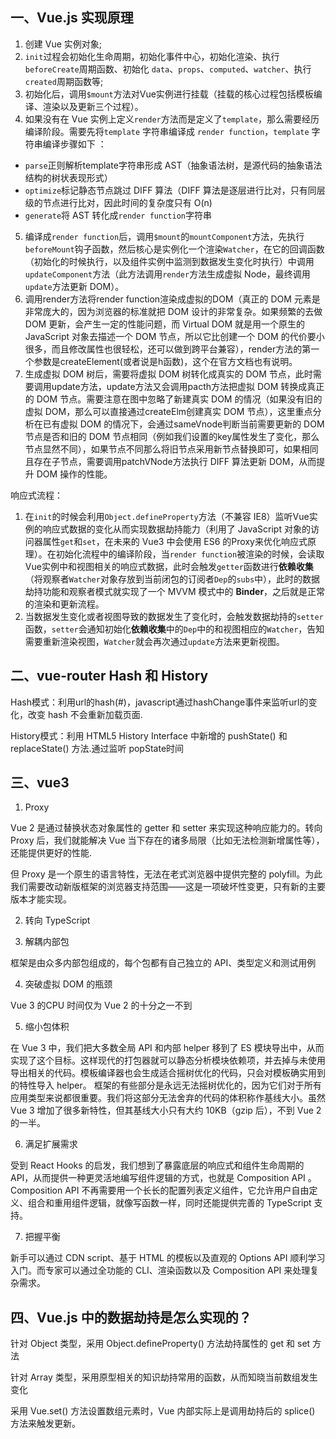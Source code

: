 ## 一、Vue.js 实现原理

1. 创建 Vue 实例对象;
2. `init`过程会初始化生命周期，初始化事件中心，初始化渲染、执行`beforeCreate`周期函数、初始化 `data`、`props`、`computed`、`watcher`、执行`created`周期函数等;
3. 初始化后，调用`$mount`方法对Vue实例进行挂载（挂载的核心过程包括模板编译、渲染以及更新三个过程）。
4. 如果没有在 Vue 实例上定义`render`方法而是定义了`template`，那么需要经历编译阶段。需要先将`template` 字符串编译成 `render function`，`template` 字符串编译步骤如下 ：

* `parse`正则解析template字符串形成 AST（抽象语法树，是源代码的抽象语法结构的树状表现形式）
* `optimize`标记静态节点跳过 DIFF 算法（DIFF 算法是逐层进行比对，只有同层级的节点进行比对，因此时间的复杂度只有 O(n)
* `generate`将 AST 转化成`render function`字符串

5. 编译成`render function`后，调用`$mount`的`mountComponent`方法，先执行`beforeMount`钩子函数，然后核心是实例化一个渲染`Watcher`，在它的回调函数（初始化的时候执行，以及组件实例中监测到数据发生变化时执行）中调用`updateComponent`方法（此方法调用`render`方法生成虚拟 Node，最终调用`update`方法更新 DOM）。
6. 调用render方法将render function渲染成虚拟的DOM（真正的 DOM 元素是非常庞大的，因为浏览器的标准就把 DOM 设计的非常复杂。如果频繁的去做 DOM 更新，会产生一定的性能问题，而 Virtual DOM 就是用一个原生的 JavaScript 对象去描述一个 DOM 节点，所以它比创建一个 DOM 的代价要小很多，而且修改属性也很轻松，还可以做到跨平台兼容），render方法的第一个参数是createElement(或者说是h函数)，这个在官方文档也有说明。
7. 生成虚拟 DOM 树后，需要将虚拟 DOM 树转化成真实的 DOM 节点，此时需要调用update方法，update方法又会调用pacth方法把虚拟 DOM 转换成真正的 DOM 节点。需要注意在图中忽略了新建真实 DOM 的情况（如果没有旧的虚拟 DOM，那么可以直接通过createElm创建真实 DOM 节点），这里重点分析在已有虚拟 DOM 的情况下，会通过sameVnode判断当前需要更新的 DOM节点是否和旧的 DOM 节点相同（例如我们设置的key属性发生了变化，那么节点显然不同），如果节点不同那么将旧节点采用新节点替换即可，如果相同且存在子节点，需要调用patchVNode方法执行 DIFF 算法更新 DOM，从而提升 DOM 操作的性能。

响应式流程：

1. 在`init`的时候会利用`Object.defineProperty`方法（不兼容 IE8）监听Vue实例的响应式数据的变化从而实现数据劫持能力（利用了 JavaScript 对象的访问器属性`get`和`set`，在未来的 Vue3 中会使用 ES6 的Proxy来优化响应式原理）。在初始化流程中的编译阶段，当`render function`被渲染的时候，会读取Vue实例中和视图相关的响应式数据，此时会触发`getter`函数进行**依赖收集**（将观察者`Watcher`对象存放到当前闭包的订阅者`Dep`的`subs`中），此时的数据劫持功能和观察者模式就实现了一个 MVVM 模式中的 **Binder**，之后就是正常的渲染和更新流程。
2. 当数据发生变化或者视图导致的数据发生了变化时，会触发数据劫持的`setter`函数，`setter`会通知初始化**依赖收集**中的`Dep`中的和视图相应的`Watcher`，告知需要重新渲染视图，`Watcher`就会再次通过`update`方法来更新视图。

## 二、vue-router Hash 和 History

Hash模式：利用url的hash(#)，javascript通过hashChange事件来监听url的变化，改变 hash 不会重新加载页面.

History模式：利用 HTML5 History Interface 中新增的 pushState() 和 replaceState() 方法.通过监听 popState时间


## 三、vue3

1. Proxy

Vue 2 是通过替换状态对象属性的 getter 和 setter 来实现这种响应能力的。转向 Proxy 后，我们就能解决 Vue 当下存在的诸多局限（比如无法检测新增属性等），还能提供更好的性能.

但 Proxy 是一个原生的语言特性，无法在老式浏览器中提供完整的 polyfill。为此我们需要改动新版框架的浏览器支持范围——这是一项破坏性变更，只有新的主要版本才能实现。

2. 转向 TypeScript

3. 解耦内部包

框架是由众多内部包组成的，每个包都有自己独立的 API、类型定义和测试用例

4. 突破虚拟 DOM 的瓶颈

Vue 3 的CPU 时间仅为 Vue 2 的十分之一不到

5. 缩小包体积

在 Vue 3 中，我们把大多数全局 API 和内部 helper 移到了 ES 模块导出中，从而实现了这个目标。这样现代的打包器就可以静态分析模块依赖项，并去掉与未使用导出相关的代码。模板编译器也会生成适合摇树优化的代码，只会对模板确实用到的特性导入 helper。
框架的有些部分是永远无法摇树优化的，因为它们对于所有应用类型来说都很重要。我们将这部分无法舍弃的代码的体积称作基线大小。虽然 Vue 3 增加了很多新特性，但其基线大小只有大约 10KB（gzip 后），不到 Vue 2 的一半。

6. 满足扩展需求

受到 React Hooks 的启发，我们想到了暴露底层的响应式和组件生命周期的 API，从而提供一种更灵活地编写组件逻辑的方式，也就是 Composition API 。Composition API 不再需要用一个长长的配置列表定义组件，它允许用户自由定义、组合和重用组件逻辑，就像写函数一样，同时还能提供完善的 TypeScript 支持。

7. 把握平衡

新手可以通过 CDN script、基于 HTML 的模板以及直观的 Options API 顺利学习入门。而专家可以通过全功能的 CLI、渲染函数以及 Composition API 来处理复杂需求。

## 四、Vue.js 中的数据劫持是怎么实现的？

针对 Object 类型，采用 Object.defineProperty() 方法劫持属性的 get 和 set 方法

针对 Array 类型，采用原型相关的知识劫持常用的函数，从而知晓当前数组发生变化

采用 Vue.set() 方法设置数组元素时，Vue 内部实际上是调用劫持后的 splice() 方法来触发更新。
